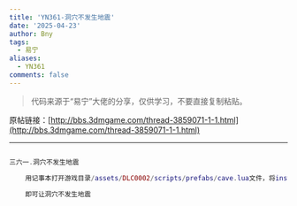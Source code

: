 ```yaml
---
title: 'YN361-洞穴不发生地震'
date: '2025-04-23'
author: Bny
tags:
  - 易宁
aliases:
  - YN361
comments: false
---
```


> 代码来源于“易宁”大佬的分享，仅供学习，不要直接复制粘贴。

原帖链接：[http://bbs.3dmgame.com/thread-3859071-1-1.html](http://bbs.3dmgame.com/thread-3859071-1-1.html)

---

```lua  

三六一.洞穴不发生地震	用记事本打开游戏目录/assets/DLC0002/scripts/prefabs/cave.lua文件，将inst:AddComponent("quaker")替换为--inst:AddComponent("quaker")	即可让洞穴不发生地震

```  

